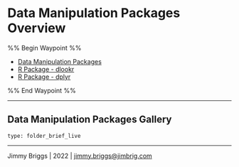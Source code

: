 # Data Manipulation Packages Overview

%% Begin Waypoint %%

* [Data Manipulation Packages](Data%20Manipulation%20Packages.md)
* [R Package - dlookr](R%20Package%20-%20dlookr.md)
* [R Package - dplyr](R%20Package%20-%20dplyr.md)

%% End Waypoint %%

---

## Data Manipulation Packages Gallery

````ccard
type: folder_brief_live
````

---

Jimmy Briggs | 2022 | <jimmy.briggs@jimbrig.com>
